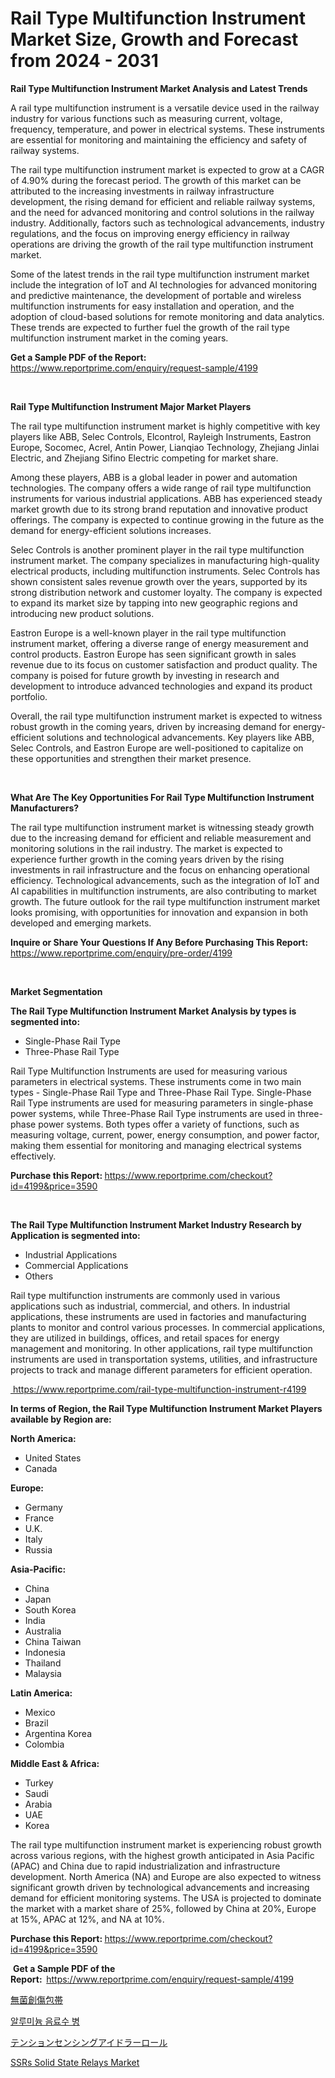 <p><h1>Rail Type Multifunction Instrument Market Size, Growth and Forecast from 2024 - 2031</h1></p><p><strong>Rail Type Multifunction Instrument Market Analysis and Latest Trends</strong></p>
<p><p>A rail type multifunction instrument is a versatile device used in the railway industry for various functions such as measuring current, voltage, frequency, temperature, and power in electrical systems. These instruments are essential for monitoring and maintaining the efficiency and safety of railway systems.</p><p>The rail type multifunction instrument market is expected to grow at a CAGR of 4.90% during the forecast period. The growth of this market can be attributed to the increasing investments in railway infrastructure development, the rising demand for efficient and reliable railway systems, and the need for advanced monitoring and control solutions in the railway industry. Additionally, factors such as technological advancements, industry regulations, and the focus on improving energy efficiency in railway operations are driving the growth of the rail type multifunction instrument market.</p><p>Some of the latest trends in the rail type multifunction instrument market include the integration of IoT and AI technologies for advanced monitoring and predictive maintenance, the development of portable and wireless multifunction instruments for easy installation and operation, and the adoption of cloud-based solutions for remote monitoring and data analytics. These trends are expected to further fuel the growth of the rail type multifunction instrument market in the coming years.</p></p>
<p><strong>Get a Sample PDF of the Report:&nbsp;</strong> <a href="https://www.reportprime.com/enquiry/request-sample/4199">https://www.reportprime.com/enquiry/request-sample/4199</a></p>
<p>&nbsp;</p>
<p><strong>Rail Type Multifunction Instrument Major Market Players</strong></p>
<p><p>The rail type multifunction instrument market is highly competitive with key players like ABB, Selec Controls, Elcontrol, Rayleigh Instruments, Eastron Europe, Socomec, Acrel, Antin Power, Lianqiao Technology, Zhejiang Jinlai Electric, and Zhejiang Sifino Electric competing for market share.</p><p>Among these players, ABB is a global leader in power and automation technologies. The company offers a wide range of rail type multifunction instruments for various industrial applications. ABB has experienced steady market growth due to its strong brand reputation and innovative product offerings. The company is expected to continue growing in the future as the demand for energy-efficient solutions increases.</p><p>Selec Controls is another prominent player in the rail type multifunction instrument market. The company specializes in manufacturing high-quality electrical products, including multifunction instruments. Selec Controls has shown consistent sales revenue growth over the years, supported by its strong distribution network and customer loyalty. The company is expected to expand its market size by tapping into new geographic regions and introducing new product solutions.</p><p>Eastron Europe is a well-known player in the rail type multifunction instrument market, offering a diverse range of energy measurement and control products. Eastron Europe has seen significant growth in sales revenue due to its focus on customer satisfaction and product quality. The company is poised for future growth by investing in research and development to introduce advanced technologies and expand its product portfolio.</p><p>Overall, the rail type multifunction instrument market is expected to witness robust growth in the coming years, driven by increasing demand for energy-efficient solutions and technological advancements. Key players like ABB, Selec Controls, and Eastron Europe are well-positioned to capitalize on these opportunities and strengthen their market presence.</p></p>
<p>&nbsp;</p>
<p><strong>What Are The Key Opportunities For Rail Type Multifunction Instrument Manufacturers?</strong></p>
<p><p>The rail type multifunction instrument market is witnessing steady growth due to the increasing demand for efficient and reliable measurement and monitoring solutions in the rail industry. The market is expected to experience further growth in the coming years driven by the rising investments in rail infrastructure and the focus on enhancing operational efficiency. Technological advancements, such as the integration of IoT and AI capabilities in multifunction instruments, are also contributing to market growth. The future outlook for the rail type multifunction instrument market looks promising, with opportunities for innovation and expansion in both developed and emerging markets.</p></p>
<p><strong>Inquire or Share Your Questions If Any Before Purchasing This Report:</strong> <a href="https://www.reportprime.com/enquiry/pre-order/4199">https://www.reportprime.com/enquiry/pre-order/4199</a></p>
<p>&nbsp;</p>
<p><strong>Market Segmentation</strong></p>
<p><strong>The Rail Type Multifunction Instrument Market Analysis by types is segmented into:</strong></p>
<p><ul><li>Single-Phase Rail Type</li><li>Three-Phase Rail Type</li></ul></p>
<p><p>Rail Type Multifunction Instruments are used for measuring various parameters in electrical systems. These instruments come in two main types - Single-Phase Rail Type and Three-Phase Rail Type. Single-Phase Rail Type instruments are used for measuring parameters in single-phase power systems, while Three-Phase Rail Type instruments are used in three-phase power systems. Both types offer a variety of functions, such as measuring voltage, current, power, energy consumption, and power factor, making them essential for monitoring and managing electrical systems effectively.</p></p>
<p><strong>Purchase this Report:&nbsp;</strong><a href="https://www.reportprime.com/checkout?id=4199&price=3590">https://www.reportprime.com/checkout?id=4199&price=3590</a></p>
<p>&nbsp;</p>
<p><strong>The Rail Type Multifunction Instrument Market Industry Research by Application is segmented into:</strong></p>
<p><ul><li>Industrial Applications</li><li>Commercial Applications</li><li>Others</li></ul></p>
<p><p>Rail type multifunction instruments are commonly used in various applications such as industrial, commercial, and others. In industrial applications, these instruments are used in factories and manufacturing plants to monitor and control various processes. In commercial applications, they are utilized in buildings, offices, and retail spaces for energy management and monitoring. In other applications, rail type multifunction instruments are used in transportation systems, utilities, and infrastructure projects to track and manage different parameters for efficient operation.</p></p>
<p><a href="https://www.reportprime.com/rail-type-multifunction-instrument-r4199">&nbsp;https://www.reportprime.com/rail-type-multifunction-instrument-r4199</a></p>
<p><strong>In terms of Region, the Rail Type Multifunction Instrument Market Players available by Region are:</strong></p>
<p>
    <p> <strong> North America: </strong>
        <ul>
            <li>United States</li>
            <li>Canada</li>
        </ul>
        </p> 
    <p> <strong> Europe: </strong>
        <ul>
            <li>Germany</li>
            <li>France</li>
            <li>U.K.</li>
            <li>Italy</li>
            <li>Russia</li>
        </ul>
        </p> 
    <p> <strong> Asia-Pacific: </strong>
        <ul>
            <li>China</li>
            <li>Japan</li>
            <li>South Korea</li>
            <li>India</li>
            <li>Australia</li>
            <li>China Taiwan</li>
            <li>Indonesia</li>
            <li>Thailand</li>
            <li>Malaysia</li>
        </ul>
        </p> 
    <p> <strong> Latin America: </strong>
        <ul>
            <li>Mexico</li>
            <li>Brazil</li>
            <li>Argentina Korea</li>
            <li>Colombia</li>
        </ul>
        </p> 
    <p> <strong> Middle East & Africa: </strong>
        <ul>
            <li>Turkey</li>
            <li>Saudi</li>
            <li>Arabia</li>
            <li>UAE</li>
            <li>Korea</li>
        </ul>
    </p>
    </p>
<p><p>The rail type multifunction instrument market is experiencing robust growth across various regions, with the highest growth anticipated in Asia Pacific (APAC) and China due to rapid industrialization and infrastructure development. North America (NA) and Europe are also expected to witness significant growth driven by technological advancements and increasing demand for efficient monitoring systems. The USA is projected to dominate the market with a market share of 25%, followed by China at 20%, Europe at 15%, APAC at 12%, and NA at 10%.</p></p>
<p><strong>Purchase this Report: </strong><a href="https://www.reportprime.com/checkout?id=4199&price=3590">https://www.reportprime.com/checkout?id=4199&price=3590</a></p>
<p>&nbsp;<strong>Get a Sample PDF of the Report:&nbsp;&nbsp;</strong><a href="https://www.reportprime.com/enquiry/request-sample/4199">https://www.reportprime.com/enquiry/request-sample/4199</a></p>
<p><strong></strong></p>
<p><p><a href="https://medium.com/@alexandramiranda455/%E9%99%A4%E8%8F%8C%E5%89%B5%E5%82%B7%E5%8C%85%E5%B8%AF%E3%81%AE%E5%B8%82%E5%A0%B4%E8%AA%BF%E6%9F%BB%E3%83%AC%E3%83%9D%E3%83%BC%E3%83%88-%E3%81%9D%E3%81%AE%E6%AD%B4%E5%8F%B2%E3%81%A82031%E5%B9%B4%E3%81%BE%E3%81%A7%E3%81%AE2024%E5%B9%B4%E3%81%AE%E4%BA%88%E6%B8%AC-0e3fcca56f0e">無菌創傷包帯</a></p><p><a href="https://github.com/lzrvbyqzftro57/Market-Research-Report-List-2/blob/main/614274269944.md">알루미늄 음료수 병</a></p><p><a href="https://github.com/oqxogxyvqe90775/Market-Research-Report-List-2/blob/main/543341873458.md">テンションセンシングアイドラーロール</a></p><p><a href="https://github.com/RoccoManning/Market-Research-Report-List-5/blob/main/ssrs-solid-state-relays-market.md">SSRs Solid State Relays Market</a></p></p>